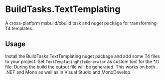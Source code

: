 # BuildTasks.TextTemplating
A cross-platform msbuild/xbuild task and nuget package for transforming T4 templates.

## Usage

Install the BuildTasks.TextTemplating nuget package and add some T4 files to your project.
Set `TextTemplatingFileGenerator` as custom tool for the *.tt file. During the build the output file
will be generated. This works on both .NET and Mono as well as in Visual Studio and MonoDevelop.
